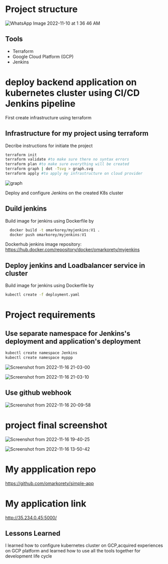 # Project structure


![WhatsApp Image 2022-11-10 at 1 36 46 AM](https://user-images.githubusercontent.com/29188579/202280547-2288fa35-4fbb-4645-b85d-e181717e8ce6.jpeg)


## Tools
- Terraform
- Google Cloud Platform (GCP)
- Jenkins

# deploy backend application on kubernetes cluster using CI/CD Jenkins pipeline

First create infrastructure using terraform 

## Infrastructure for my project using terraform
Decribe instructions for initiate the project
```bash
terraform init 
terraform validate #to make sure there no syntax errors
terraform plan #to make sure everything will be created
terraform graph | dot -Tsvg > graph.svg
terraform apply #to apply my infrastructure on cloud provider 
```
![graph](https://user-images.githubusercontent.com/29188579/202273007-1ff4e2eb-1994-4e5f-8c81-df38e02a0bb6.svg)

Deploy and configure Jenkins on the created K8s cluster 

## Duild jenkins

Build image for jenkins using Dockerfile by
```bash
  docker build -t omarkorey/myjenkins:V1 .
  docker push omarkorey/myjenkins:V1 
```

Dockerhub jenkins image repository: https://hub.docker.com/repository/docker/omarkorety/myjenkins

## Deploy jenkins and Loadbalancer service in cluster 

Build image for jenkins using Dockerfile by
```bash
kubectl create -f deployment.yaml
```

# Project requirements

## Use separate namespace for Jenkins's deployment and application's deployment 
```bash
kubectl create namespace Jenkins
kubectl create namespace myppp
```

![Screenshot from 2022-11-16 21-03-00](https://user-images.githubusercontent.com/29188579/202277025-c3c36b29-9f61-4c87-9fee-ba7790544f76.png)

![Screenshot from 2022-11-16 21-03-10](https://user-images.githubusercontent.com/29188579/202277057-6c5eb838-27b6-4f5d-b1d8-dfa3e5b024dd.png)


## Use github webhook
![Screenshot from 2022-11-16 20-09-58](https://user-images.githubusercontent.com/29188579/202277487-0a35fc86-9aaf-4f5d-9539-041af9b2e2fc.png)

# project final screenshot
![Screenshot from 2022-11-16 19-40-25](https://user-images.githubusercontent.com/29188579/202278759-4a484726-8c76-49ec-95fe-5465dab87766.png)

![Screenshot from 2022-11-16 13-50-42](https://user-images.githubusercontent.com/29188579/202290119-c2bb52e0-1cf1-4f84-b0cd-5df397ab07ba.png)

# My appplication repo 
https://github.com/omarkorety/simple-app

# My application link 
http://35.234.0.45:5000/


## Lessons Learned

I learned how to configure kubernetes cluster on GCP,acquired experiences on GCP platform and learned how to use all the tools together for development life cycle 
